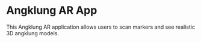 # Angklung AR App
 This Angklung AR application allows users to scan markers and see realistic 3D angklung models.
